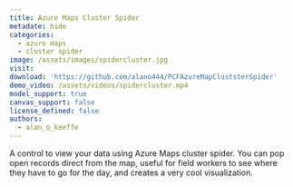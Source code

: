 ```yaml
---
title: Azure Maps Cluster Spider
metadate: hide
categories:
  - azure maps
  - cluster spider
image: /assets/images/spidercluster.jpg
visit: 
download: 'https://github.com/alano444/PCFAzureMapCluststerSpider'
demo_video: /assets/videos/spidercluster.mp4
model_support: true
canvas_support: false
license_defined: false
authors:
  - alan_o_keeffe
---
```

A control to view your data using Azure Maps cluster spider. You can pop open records direct from the map, useful for field workers to see where they have to go for the day, and creates a very cool visualization.
